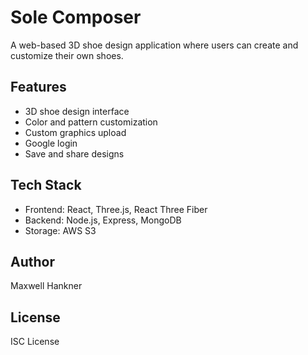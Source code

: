 # Sole Composer

A web-based 3D shoe design application where users can create and customize their own shoes.

## Features

- 3D shoe design interface
- Color and pattern customization
- Custom graphics upload
- Google login
- Save and share designs

## Tech Stack

- Frontend: React, Three.js, React Three Fiber
- Backend: Node.js, Express, MongoDB
- Storage: AWS S3

## Author

Maxwell Hankner

## License

ISC License
